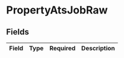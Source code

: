 # PropertyAtsJobRaw


## Fields

| Field       | Type        | Required    | Description |
| ----------- | ----------- | ----------- | ----------- |